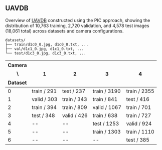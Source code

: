 ## UAVDB

Overview of [UAVDB](https://zenodo.org/records/14534940) constructed using the PIC approach, showing the distribution of 10,763 training, 2,720 validation, and 4,578 test images (18,061 total) across datasets and camera configurations.

```
datasets/
├── train/d1c0_0.jpg, d1c0_0.txt, ...
├── val/d1c1_0.jpg, d1c1_0.txt, ...
└── test/d1c3_0.jpg, d1c3_0.txt, ...
```

| Camera $$\backslash$$ Dataset | 1           | 2           | 3            | 4            |
| ----------------------------- | ----------- | ----------- | ------------ | ------------ |
| 0                             | train / 291 | test  / 237 | train / 3190 | train / 2355 |
| 1                             | valid / 303 | train / 343 | train / 841  | test  / 416  |
| 2                             | train / 394 | train / 809 | valid / 1067 | train / 701  |
| 3                             | test  / 348 | valid / 426 | train / 638  | train / 727  |
| 4                             | --          | --          | test  / 1253 | valid / 924  |
| 5                             | --          | --          | train / 1303 | train / 1110 |
| 6                             | --          | --          | --           | test  / 385  |